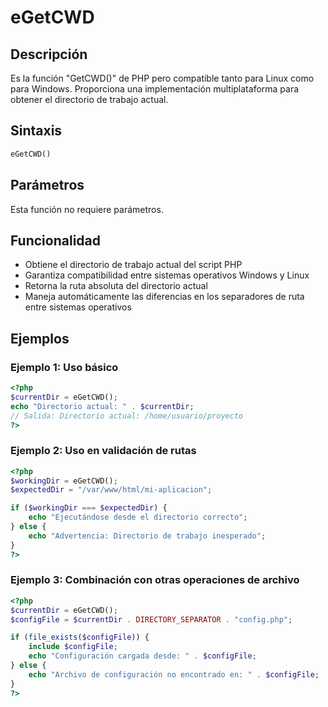 # eGetCWD

## Descripción
Es la función "GetCWD()" de PHP pero compatible tanto para Linux como para Windows. Proporciona una implementación multiplataforma para obtener el directorio de trabajo actual.

## Sintaxis
```php
eGetCWD()
```

## Parámetros
Esta función no requiere parámetros.

## Funcionalidad
- Obtiene el directorio de trabajo actual del script PHP
- Garantiza compatibilidad entre sistemas operativos Windows y Linux
- Retorna la ruta absoluta del directorio actual
- Maneja automáticamente las diferencias en los separadores de ruta entre sistemas operativos

## Ejemplos

### Ejemplo 1: Uso básico
```php
<?php
$currentDir = eGetCWD();
echo "Directorio actual: " . $currentDir;
// Salida: Directorio actual: /home/usuario/proyecto
?>
```

### Ejemplo 2: Uso en validación de rutas
```php
<?php
$workingDir = eGetCWD();
$expectedDir = "/var/www/html/mi-aplicacion";

if ($workingDir === $expectedDir) {
    echo "Ejecutándose desde el directorio correcto";
} else {
    echo "Advertencia: Directorio de trabajo inesperado";
}
?>
```

### Ejemplo 3: Combinación con otras operaciones de archivo
```php
<?php
$currentDir = eGetCWD();
$configFile = $currentDir . DIRECTORY_SEPARATOR . "config.php";

if (file_exists($configFile)) {
    include $configFile;
    echo "Configuración cargada desde: " . $configFile;
} else {
    echo "Archivo de configuración no encontrado en: " . $configFile;
}
?>
```